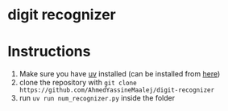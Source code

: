 # digit recognizer

# Instructions

1. Make sure you have [uv](https://docs.astral.sh/uv/) installed (can be installed from [here](https://docs.astral.sh/uv/getting-started/installation/))
2. clone the repository with `git clone https://github.com/AhmedYassineMaalej/digit-recognizer`
3. run `uv run num_recognizer.py` inside the folder
